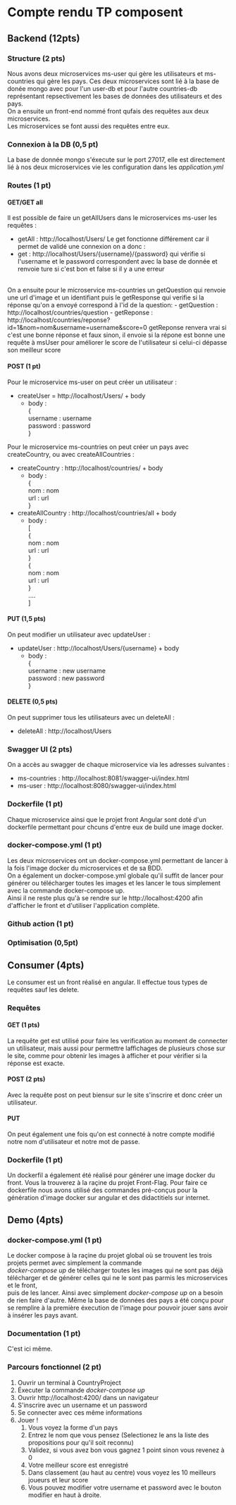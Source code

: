 # Compte rendu TP composent

## Backend (12pts)


### Structure (2 pts)

Nous avons deux microservices ms-user qui gère les utilisateurs et ms-countries qui gère les pays.
Ces deux microservices sont lié à la base de donée mongo avec pour l'un user-db et pour l'autre countries-db représentant
repsectivement les bases de données des utilisateurs et des pays. </br>
On a ensuite un front-end nommé front qufais des requêtes aux deux microservices. </br>
Les microservices se font aussi des requêtes entre eux.

### Connexion à la DB (0,5 pt)
    
La base de donnée mongo s'éxecute sur le port 27017, elle est directement lié à nos deux microservices vie les configuration dans les *application.yml*

### Routes (1 pt)
#### GET/GET all   

Il est possible de faire un getAllUsers dans le microservices ms-user les requêtes :
- getAll : http://localhost/Users/
Le get fonctionne différement car il permet de validé une connexion on a donc :
- get : http://localhost/Users/{username}/{password}
qui vérifie si l'username et le password correspondent avec la base de donnée et renvoie ture si c'est bon et false si il y a une erreur
</br>
On a ensuite pour le microservice ms-countries un getQuestion qui renvoie une url d'image et un identifiant puis le getResponse qui verifie si la réponse qu'on a envoyé correspond à l'id de la question:
- getQuestion : http://localhost/countries/question
- getReponse : http://localhost/countries/reponse?id=1&nom=nom&username=username&score=0
getReponse renvera vrai si c'est une bonne réponse et faux sinon, il envoie si la répone est bonne une requête à msUser pour améliorer le score de l'utilisateur si celui-ci dépasse son meilleur score

#### POST (1 pt)

Pour le microservice ms-user on peut créer un utilisateur :
- createUser = http://localhost/Users/ + body
  - body : </br>
    {</br>
        username : username</br>
        password : password</br>
    }</br>

Pour le microservice ms-countries on peut créer un pays avec createCountry, ou avec createAllCountries :
- createCountry : http://localhost/countries/ + body
  - body : </br>
    {</br>
        nom : nom</br>
        url : url</br>
    }</br>
- createAllCountry : http://localhost/countries/all + body
    - body : </br>
    [</br>
        {</br>
            nom : nom</br>
            url : url</br>
        }</br>
        {</br>
            nom : nom</br>
            url : url</br>
        }</br>
        ....</br>
    ]

#### PUT (1,5 pts)     

On peut modifier un utilisateur avec updateUser :
- updateUser : http://localhost/Users/{username} + body
  - body : </br>
    {</br>
    username : new username</br>
    password : new password</br>
    }</br>

#### DELETE (0,5 pts)  

On peut supprimer tous les utilisateurs avec un deleteAll :
- deleteAll : http://localhost/Users


### Swagger UI (2 pts)                                                                                                                           

On a accès au swagger de chaque microservice via les adresses suivantes :
- ms-countries : http://localhost:8081/swagger-ui/index.html
- ms-user : http://localhost:8080/swagger-ui/index.html

### Dockerfile (1 pt)

Chaque microservice ainsi que le projet front Angular sont doté d'un dockerfile permettant pour chcuns d'entre eux de build une image docker.

### docker-compose.yml (1 pt)

Les deux microservices ont un docker-compose.yml permettant de lancer à la fois l'image docker du microservices et de sa BDD.</br>
On a également un docker-compose.yml globale qu'il suffit de lancer pour générer ou télécharger toutes les images et les lancer le tous simplement avec la commande docker-compose up.</br>
Ainsi il ne reste plus qu'à se rendre sur le http://localhost:4200 afin d'afficher le front et d'utiliser l'application complète.

### Github action (1 pt)
### Optimisation (0,5pt)


## Consumer (4pts)

Le consumer est un front réalisé en angular. Il effectue tous types de requêtes sauf les delete. 

### Requêtes

#### GET (1 pts)

La requête get est utilisé pour faire les verification au moment de connecter un utilisateur, mais aussi pour permettre laffichages de plusieurs chose sur le site, comme pour obtenir les images à afficher et pour vérifier si la réponse est exacte.

#### POST (2 pts)

Avec la requête post on peut biensur sur le site s'inscrire et donc créer un utilisateur.

#### PUT 

On peut également une fois qu'on est connecté à notre compte modifié notre nom d'utilisateur et notre mot de passe.

### Dockerfile (1 pt)

Un dockerfil a également été réalisé pour générer une image docker du front. Vous la trouverez à la raçine du projet Front-Flag.
Pour faire ce dockerfile nous avons utilisé des commandes pré-conçus pour la génération d'image docker sur angular et des didactitiels sur internet.

## Demo (4pts)

### docker-compose.yml (1 pt)

Le docker compose à la raçine du projet global où se trouvent les trois projets permet avec simplement la commande </br>
*docker-compose up* de télécharger toutes les images qui ne sont pas déjà télécharger et de générer celles qui ne le sont pas parmis les microservices et le front,</br>
puis de les lancer. Ainsi avec simplement *docker-compose up* on a besoin de rien faire d'autre. Même la base de données des pays a été conçu pour se remplire à la première éxecution de l'image pour pouvoir jouer sans avoir à insérer les pays avant.

### Documentation (1 pt)

C'est ici même.

### Parcours fonctionnel (2 pt)

1) Ouvrir un terminal à CountryProject
2) Éxecuter la commande *docker-compose up*
3) Ouvrir http://localhost:4200/ dans un navigateur
4) S'inscrire avec un username et un password
5) Se connecter avec ces même informations
6) Jouer !
   1) Vous voyez la forme d'un pays
   2) Entrez le nom que vous pensez (Selectionez le ans la liste des propositions pour qu'il soit reconnu)
   3) Validez, si vous avez bon vous gagnez 1 point sinon vous revenez à 0
   4) Votre meilleur score est enregistré
   5) Dans classement (au haut au centre) vous voyez les 10 meilleurs joueurs et leur score
   6) Vous pouvez modifier votre username et password avec le bouton modifier en haut à droite.